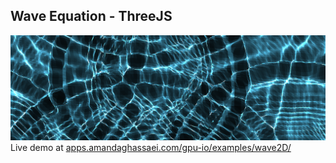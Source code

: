 ## Wave Equation - ThreeJS

![Wave Equation - ThreeJS](./main.png)  
Live demo at [apps.amandaghassaei.com/gpu-io/examples/wave2D/](https://apps.amandaghassaei.com/gpu-io/examples/wave2D/)
